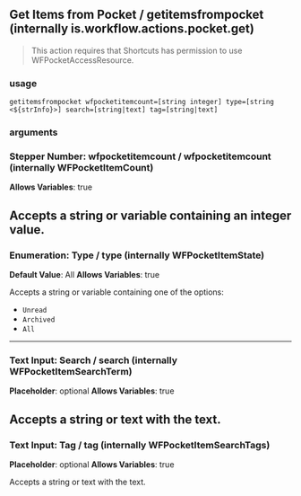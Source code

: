 
## Get Items from Pocket / getitemsfrompocket (internally is.workflow.actions.pocket.get)


> This action requires that Shortcuts has permission to use WFPocketAccessResource.

### usage
`getitemsfrompocket wfpocketitemcount=[string integer] type=[string <${strInfo}>] search=[string|text] tag=[string|text]`

### arguments
### Stepper Number: wfpocketitemcount / wfpocketitemcount (internally WFPocketItemCount)
**Allows Variables**: true


Accepts a string 
or variable
containing an integer value.
---
### Enumeration: Type / type (internally WFPocketItemState)
**Default Value**: All
**Allows Variables**: true


Accepts a string 
or variable
containing one of the options:

- `Unread`
- `Archived`
- `All`
---
### Text Input: Search / search (internally WFPocketItemSearchTerm)
**Placeholder**: optional
**Allows Variables**: true


Accepts a string 
or text
with the text.
---
### Text Input: Tag / tag (internally WFPocketItemSearchTags)
**Placeholder**: optional
**Allows Variables**: true


Accepts a string 
or text
with the text.
